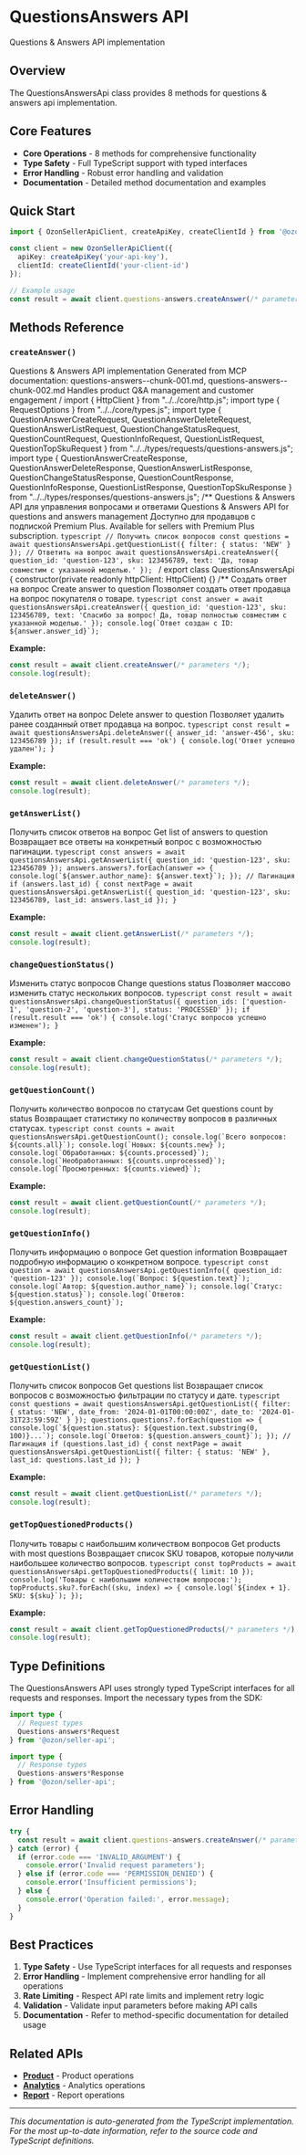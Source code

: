# QuestionsAnswers API

Questions & Answers API implementation

## Overview

The QuestionsAnswersApi class provides 8 methods for questions & answers api implementation.

## Core Features

- **Core Operations** - 8 methods for comprehensive functionality
- **Type Safety** - Full TypeScript support with typed interfaces
- **Error Handling** - Robust error handling and validation
- **Documentation** - Detailed method documentation and examples

## Quick Start

```typescript
import { OzonSellerApiClient, createApiKey, createClientId } from '@ozon/seller-api';

const client = new OzonSellerApiClient({
  apiKey: createApiKey('your-api-key'),
  clientId: createClientId('your-client-id')
});

// Example usage
const result = await client.questions-answers.createAnswer(/* parameters */);
```

## Methods Reference

### `createAnswer()`

Questions & Answers API implementation Generated from MCP documentation: questions-answers--chunk-001.md, questions-answers--chunk-002.md Handles product Q&A management and customer engagement / import { HttpClient } from "../../core/http.js"; import type { RequestOptions } from "../../core/types.js"; import type { QuestionAnswerCreateRequest, QuestionAnswerDeleteRequest, QuestionAnswerListRequest, QuestionChangeStatusRequest, QuestionCountRequest, QuestionInfoRequest, QuestionListRequest, QuestionTopSkuRequest } from "../../types/requests/questions-answers.js"; import type { QuestionAnswerCreateResponse, QuestionAnswerDeleteResponse, QuestionAnswerListResponse, QuestionChangeStatusResponse, QuestionCountResponse, QuestionInfoResponse, QuestionListResponse, QuestionTopSkuResponse } from "../../types/responses/questions-answers.js"; /** Questions & Answers API для управления вопросами и ответами Questions & Answers API for questions and answers management Доступно для продавцов с подпиской Premium Plus. Available for sellers with Premium Plus subscription. ```typescript // Получить список вопросов const questions = await questionsAnswersApi.getQuestionList({ filter: { status: 'NEW' } }); // Ответить на вопрос await questionsAnswersApi.createAnswer({ question_id: 'question-123', sku: 123456789, text: 'Да, товар совместим с указанной моделью.' }); ``` / export class QuestionsAnswersApi { constructor(private readonly httpClient: HttpClient) {} /** Создать ответ на вопрос Create answer to question Позволяет создать ответ продавца на вопрос покупателя о товаре. ```typescript const answer = await questionsAnswersApi.createAnswer({ question_id: 'question-123', sku: 123456789, text: 'Спасибо за вопрос! Да, товар полностью совместим с указанной моделью.' }); console.log(`Ответ создан с ID: ${answer.answer_id}`); ```

**Example:**
```typescript
const result = await client.createAnswer(/* parameters */);
console.log(result);
```

### `deleteAnswer()`

Удалить ответ на вопрос Delete answer to question Позволяет удалить ранее созданный ответ продавца на вопрос. ```typescript const result = await questionsAnswersApi.deleteAnswer({ answer_id: 'answer-456', sku: 123456789 }); if (result.result === 'ok') { console.log('Ответ успешно удален'); } ```

**Example:**
```typescript
const result = await client.deleteAnswer(/* parameters */);
console.log(result);
```

### `getAnswerList()`

Получить список ответов на вопрос Get list of answers to question Возвращает все ответы на конкретный вопрос с возможностью пагинации. ```typescript const answers = await questionsAnswersApi.getAnswerList({ question_id: 'question-123', sku: 123456789 }); answers.answers?.forEach(answer => { console.log(`${answer.author_name}: ${answer.text}`); }); // Пагинация if (answers.last_id) { const nextPage = await questionsAnswersApi.getAnswerList({ question_id: 'question-123', sku: 123456789, last_id: answers.last_id }); } ```

**Example:**
```typescript
const result = await client.getAnswerList(/* parameters */);
console.log(result);
```

### `changeQuestionStatus()`

Изменить статус вопросов Change questions status Позволяет массово изменить статус нескольких вопросов. ```typescript const result = await questionsAnswersApi.changeQuestionStatus({ question_ids: ['question-1', 'question-2', 'question-3'], status: 'PROCESSED' }); if (result.result === 'ok') { console.log('Статус вопросов успешно изменен'); } ```

**Example:**
```typescript
const result = await client.changeQuestionStatus(/* parameters */);
console.log(result);
```

### `getQuestionCount()`

Получить количество вопросов по статусам Get questions count by status Возвращает статистику по количеству вопросов в различных статусах. ```typescript const counts = await questionsAnswersApi.getQuestionCount(); console.log(`Всего вопросов: ${counts.all}`); console.log(`Новых: ${counts.new}`); console.log(`Обработанных: ${counts.processed}`); console.log(`Необработанных: ${counts.unprocessed}`); console.log(`Просмотренных: ${counts.viewed}`); ```

**Example:**
```typescript
const result = await client.getQuestionCount(/* parameters */);
console.log(result);
```

### `getQuestionInfo()`

Получить информацию о вопросе Get question information Возвращает подробную информацию о конкретном вопросе. ```typescript const question = await questionsAnswersApi.getQuestionInfo({ question_id: 'question-123' }); console.log(`Вопрос: ${question.text}`); console.log(`Автор: ${question.author_name}`); console.log(`Статус: ${question.status}`); console.log(`Ответов: ${question.answers_count}`); ```

**Example:**
```typescript
const result = await client.getQuestionInfo(/* parameters */);
console.log(result);
```

### `getQuestionList()`

Получить список вопросов Get questions list Возвращает список вопросов с возможностью фильтрации по статусу и дате. ```typescript const questions = await questionsAnswersApi.getQuestionList({ filter: { status: 'NEW', date_from: '2024-01-01T00:00:00Z', date_to: '2024-01-31T23:59:59Z' } }); questions.questions?.forEach(question => { console.log(`${question.status}: ${question.text.substring(0, 100)}...`); console.log(`Ответов: ${question.answers_count}`); }); // Пагинация if (questions.last_id) { const nextPage = await questionsAnswersApi.getQuestionList({ filter: { status: 'NEW' }, last_id: questions.last_id }); } ```

**Example:**
```typescript
const result = await client.getQuestionList(/* parameters */);
console.log(result);
```

### `getTopQuestionedProducts()`

Получить товары с наибольшим количеством вопросов Get products with most questions Возвращает список SKU товаров, которые получили наибольшее количество вопросов. ```typescript const topProducts = await questionsAnswersApi.getTopQuestionedProducts({ limit: 10 }); console.log('Товары с наибольшим количеством вопросов:'); topProducts.sku?.forEach((sku, index) => { console.log(`${index + 1}. SKU: ${sku}`); }); ```

**Example:**
```typescript
const result = await client.getTopQuestionedProducts(/* parameters */);
console.log(result);
```

## Type Definitions

The QuestionsAnswers API uses strongly typed TypeScript interfaces for all requests and responses. Import the necessary types from the SDK:

```typescript
import type {
  // Request types
  Questions-answers*Request
} from '@ozon/seller-api';

import type {
  // Response types  
  Questions-answers*Response
} from '@ozon/seller-api';
```

## Error Handling

```typescript
try {
  const result = await client.questions-answers.createAnswer(/* parameters */);
} catch (error) {
  if (error.code === 'INVALID_ARGUMENT') {
    console.error('Invalid request parameters');
  } else if (error.code === 'PERMISSION_DENIED') {
    console.error('Insufficient permissions');
  } else {
    console.error('Operation failed:', error.message);
  }
}
```

## Best Practices

1. **Type Safety** - Use TypeScript interfaces for all requests and responses
2. **Error Handling** - Implement comprehensive error handling for all operations
3. **Rate Limiting** - Respect API rate limits and implement retry logic
4. **Validation** - Validate input parameters before making API calls
5. **Documentation** - Refer to method-specific documentation for detailed usage

## Related APIs

- **[Product](./product.md)** - Product operations
- **[Analytics](./analytics.md)** - Analytics operations
- **[Report](./report.md)** - Report operations

---

*This documentation is auto-generated from the TypeScript implementation. For the most up-to-date information, refer to the source code and TypeScript definitions.*